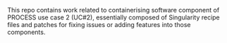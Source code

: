 This repo contains work related to containerising software component of PROCESS use case 2 (UC#2), essentially composed of Singularity recipe files and patches for fixing issues or adding features into those components.
